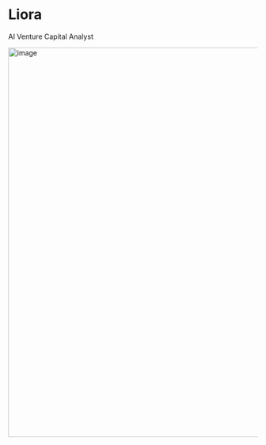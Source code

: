 # Liora
AI Venture Capital Analyst

<img width="1419" height="787" alt="image" src="https://github.com/user-attachments/assets/599df47a-6cd5-4a25-9714-93584d5bb73c" />

